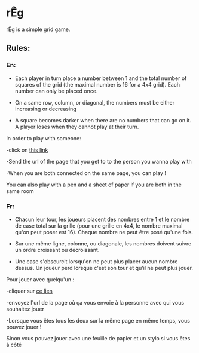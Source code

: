 # rÊg

rÊg is a simple grid game.


## Rules:


### En:

* Each player in turn place a number between 1 and the total number of squares of the grid (the maximal number is 16 for a 4x4 grid). Each number can only be placed once.


* On a same row, column, or diagonal, the numbers must be either increasing or decreasing


* A square becomes darker when there are no numbers that can go on it. A player loses when they cannot play at their turn.


In order to play with someone:

-click on [this link](https://reg-game.netlify.com/)

-Send the url of the page that you get to to the person you wanna play with

-When you are both connected on the same page, you can play !

You can also play with a pen and a sheet of paper if you are both in the same room




### Fr:


 * Chacun leur tour, les joueurs placent des nombres entre 1 et le nombre de case total sur la grille (pour une grille en 4x4, le nombre maximal qu'on peut poser est 16). Chaque nombre ne peut être posé qu'une fois.


 * Sur une même ligne, colonne, ou diagonale, les nombres doivent suivre un ordre croissant ou décroissant.


 * Une case s'obscurcit lorsqu'on ne peut plus placer aucun nombre dessus. Un joueur perd lorsque c'est son tour et qu'il ne peut plus jouer.



 Pour jouer avec quelqu'un :


-cliquer sur [ce lien](https://reg-game.netlify.com/)


-envoyez l'url de la page où ça vous envoie à la personne avec qui vous souhaitez jouer


-Lorsque vous êtes tous les deux sur la même page en même temps, vous pouvez jouer !



Sinon vous pouvez jouer avec une feuille de papier et un stylo si vous êtes à côté
